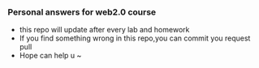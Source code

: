 ### Personal answers for web2.0 course

* this repo will update after every lab and homework
* If you find something wrong in this repo,you can commit you request pull 
* Hope can help u ~
